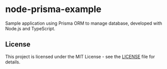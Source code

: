 # node-prisma-example

Sample application using Prisma ORM to manage database, developed with Node.js and TypeScript.

## License

This project is licensed under the MIT License - see the [LICENSE](LICENSE) file for details.
